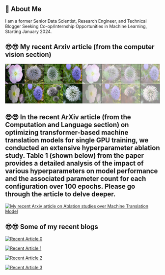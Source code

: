 
## 🚀 About Me
I am a former Senior Data Scientist, Research Engineer, and Technical Blogger Seeking Co-op/Internship Opportunities in Machine Learning, Starting January 2024.

## 😎😎 My recent Arxiv article (from the computer vision section)
<a target="_blank" href="https://arxiv.org/pdf/2308.05242.pdf"><img src="https://github.com/luv91/VQGAN_Project/blob/main/figure_7_codebook_8192_ld_256_without_pos_withpos_Images%3D65.png" alt="My recent Arxiv article on VQGANs"></a>

## 😎😎 In the recent ArXiv article (from the Computation and Language section) on optimizing transformer-based machine translation models for single GPU training, we conducted an extensive hyperparameter ablation study. Table 1 (shown below) from the paper provides a detailed analysis of the impact of various hyperparameters on model performance and the associated parameter count for each configuration over 100 epochs. Please go through the article to delve deeper.
<a target="_blank" href="https://arxiv.org/pdf/2308.06017.pdf"><img src="https://github.com/luv91/MachineLanguageTranslation/Table_1.png" alt="My recent Arxiv article on Ablation studies over Machine Translation Model"></a>





## 😎😎 Some of my recent blogs
<a target="_blank" href="https://github-readme-medium-recent-article.vercel.app/medium/@luvverma2011/0"><img src="https://github-readme-medium-recent-article.vercel.app/medium/@luvverma2011/0" alt="Recent Article 0"> 

<a target="_blank" href="https://github-readme-medium-recent-article.vercel.app/medium/@luvverma2011/1"><img src="https://github-readme-medium-recent-article.vercel.app/medium/@luvverma2011/1" alt="Recent Article 1"> 

<a target="_blank" href="https://github-readme-medium-recent-article.vercel.app/medium/@luvverma2011/2"><img src="https://github-readme-medium-recent-article.vercel.app/medium/@luvverma2011/2" alt="Recent Article 2"> 

<a target="_blank" href="https://github-readme-medium-recent-article.vercel.app/medium/@luvverma2011/3"><img src="https://github-readme-medium-recent-article.vercel.app/medium/@luvverma2011/3" alt="Recent Article 3"> 




<!--
**luv91/luv91** is a ✨ _special_ ✨ repository because its `README.md` (this file) appears on your GitHub profile.

Here are some ideas to get you started:

- 🔭 I’m currently working on ...
- 🌱 I’m currently learning ...
- 👯 I’m looking to collaborate on ...
- 🤔 I’m looking for help with ...
- 💬 Ask me about ...
- 📫 How to reach me: ...
- 😄 Pronouns: ...
- ⚡ Fun fact: ...
-->
